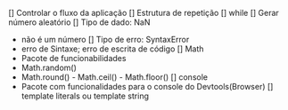 

[] Controlar o fluxo da aplicação
[] Estrutura de repetição
    [] while 
[] Gerar número aleatório
[] Tipo de dado: NaN
 - não é um número
[] Tipo de erro: SyntaxError
 - erro de Sintaxe; erro de escrita de código
 [] Math
  - Pacote de funcionabilidades
  - Math.random()
  - Math.round() - Math.ceil() - Math.floor()
[] console
 - Pacote com funcionalidades para o console do Devtools(Browser)
[] template literals ou template string